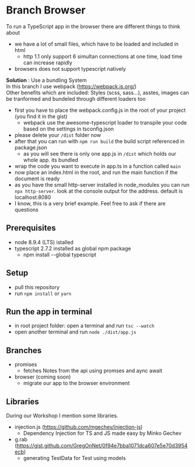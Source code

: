 # Branch Browser

To run a TypeScript app in the browser there are different things to think about

* we have a lot of small files, which have to be loaded and included in html
  * http 1.1 only support 6 simultan connections at one time, load time can increase rapidly
* browsers does not support typescript natively

**Solution** : Use a bundling System  
In this branch I use webpack (https://webpack.js.org/)  
Other benefits which are included: Styles (scss, sass...), asstes, images can be tranformed and bundeled through different loaders too

* first you have to place the webpack.config.js in the root of your project (you find it in the gist)
  * webpack use the awesome-typescript loader to transpile your code based on the settings in tsconfig.json
* please delete your `/dist` folder now
* after that you can run with `npm run build` the build script referenced in package.json
  * as you will see there is only one app.js in `/dist` which holds our whole app. its bundled
* wrap the code you want to execute in app.ts in a function called `main`
* now place an index.html in the root, and run the main function if the document is ready
* as you have the small http-server installed in node_modules you can run `npx http-server`. look at the console output for the address. default is localhost:8080
* I know, this is a very brief example. Feel free to ask if there are questions

## Prerequisites

* node 8.9.4 (LTS) istalled
* typescript 2.7.2 installed as global npm package
  * npm install --global typescript

## Setup

* pull this repository
* run `npm install` or `yarn`

## Run the app in terminal

* in root project folder: open a terminal and run `tsc --watch`
* open another terminal and run `node ./dist/app.js`

## Branches

* promises
  * fetches Notes from the api using promses and aync await
* browser (coming soon)
  * migrate our app to the browser environment

## Libraries

During our Workshop I mention some libraries.

* injection.js (https://github.com/mgechev/injection-js)
  * Dependency Injection for TS and JS made easy by Minko Gechev
* g.rab (https://gist.github.com/GregOnNet/0f94e7bba1071dca607e5e70d3954ecb)
  * generating TestData for Test using models

